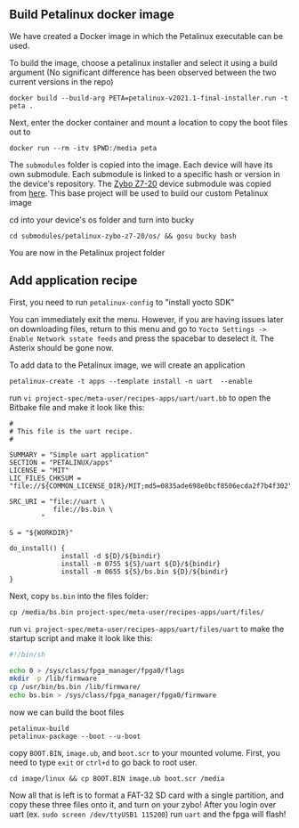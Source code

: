 ## Build Petalinux docker image

We have created a Docker image in which the Petalinux executable can be used.

To build the image, choose a petalinux installer and select it using a build argument (No significant difference has been observed between the two current versions in the repo)

```
docker build --build-arg PETA=petalinux-v2021.1-final-installer.run -t peta .
```

Next, enter the docker container and mount a location to copy the boot files out to

```
docker run --rm -itv $PWD:/media peta
```

The `submodules` folder is copied into the image. Each device will have its own submodule. Each submodule is linked to a specific hash or version in the device's repository. The [Zybo Z7-20](https://gitlab.ssec.wisc.edu/nextgenshis/petalinux-zybo-z7-20) device submodule was copied from [here](https://github.com/Digilent/Zybo-Z7/tree/master). This base project will be used to build our custom Petalinux image

cd into your device's os folder and turn into bucky

```
cd submodules/petalinux-zybo-z7-20/os/ && gosu bucky bash

```

You are now in the Petalinux project folder

## Add application recipe

First, you need to run `petalinux-config` to "install yocto SDK"

You can immediately exit the menu. However, if you are having issues later on downloading files, return to this menu and go to `Yocto Settings -> Enable Network sstate feeds` and press the spacebar to deselect it. The Asterix should be gone now.

To add data to the Petalinux image, we will create an application

```
petalinux-create -t apps --template install -n uart  --enable
```

run `vi project-spec/meta-user/recipes-apps/uart/uart.bb` to open the Bitbake file and make it look like this:

```
#
# This file is the uart recipe.
#

SUMMARY = "Simple uart application"
SECTION = "PETALINUX/apps"
LICENSE = "MIT"
LIC_FILES_CHKSUM = "file://${COMMON_LICENSE_DIR}/MIT;md5=0835ade698e0bcf8506ecda2f7b4f302"

SRC_URI = "file://uart \
           file://bs.bin \
        "

S = "${WORKDIR}"

do_install() {
             install -d ${D}/${bindir}
             install -m 0755 ${S}/uart ${D}/${bindir}
             install -m 0655 ${S}/bs.bin ${D}/${bindir}
}
```

Next, copy `bs.bin` into the files folder:

```
cp /media/bs.bin project-spec/meta-user/recipes-apps/uart/files/
```

run `vi project-spec/meta-user/recipes-apps/uart/files/uart` to make the startup script and make it look like this:

```sh
#!/bin/sh

echo 0 > /sys/class/fpga_manager/fpga0/flags
mkdir -p /lib/firmware
cp /usr/bin/bs.bin /lib/firmware/
echo bs.bin > /sys/class/fpga_manager/fpga0/firmware
```

now we can build the boot files

```
petalinux-build
petalinux-package --boot --u-boot
```

copy `BOOT.BIN`, `image.ub`, and `boot.scr` to your mounted volume. First, you need to type `exit` or `ctrl+d` to go back to root user.
```
cd image/linux && cp BOOT.BIN image.ub boot.scr /media
```

Now all that is left is to format a FAT-32 SD card with a single partition, and copy these three files onto it, and turn on your zybo! After you login over uart (ex. `sudo screen /dev/ttyUSB1 115200`) run `uart` and the fpga will flash!